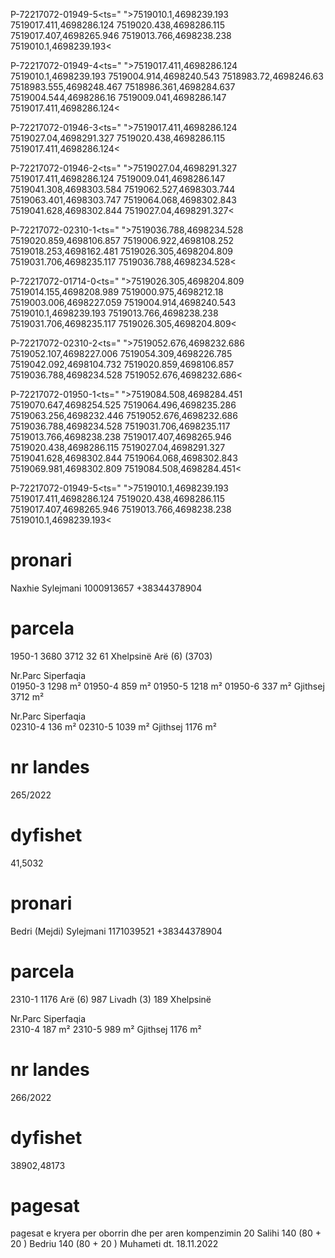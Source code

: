 P-72217072-01949-5<ts=" ">7519010.1,4698239.193 7519017.411,4698286.124 7519020.438,4698286.115 7519017.407,4698265.946 7519013.766,4698238.238 7519010.1,4698239.193<

P-72217072-01949-4<ts=" ">7519017.411,4698286.124 7519010.1,4698239.193 7519004.914,4698240.543 7518983.72,4698246.63 7518983.555,4698248.467 7518986.361,4698284.637 7519004.544,4698286.16 7519009.041,4698286.147 7519017.411,4698286.124<

P-72217072-01946-3<ts=" ">7519017.411,4698286.124 7519027.04,4698291.327 7519020.438,4698286.115 7519017.411,4698286.124<

P-72217072-01946-2<ts=" ">7519027.04,4698291.327 7519017.411,4698286.124 7519009.041,4698286.147 7519041.308,4698303.584 7519062.527,4698303.744 7519063.401,4698303.747 7519064.068,4698302.843 7519041.628,4698302.844 7519027.04,4698291.327<

P-72217072-02310-1<ts=" ">7519036.788,4698234.528 7519020.859,4698106.857 7519006.922,4698108.252 7519018.253,4698162.481 7519026.305,4698204.809 7519031.706,4698235.117 7519036.788,4698234.528<

P-72217072-01714-0<ts=" ">7519026.305,4698204.809 7519014.155,4698208.989 7519000.975,4698212.18 7519003.006,4698227.059 7519004.914,4698240.543 7519010.1,4698239.193 7519013.766,4698238.238 7519031.706,4698235.117 7519026.305,4698204.809<

P-72217072-02310-2<ts=" ">7519052.676,4698232.686 7519052.107,4698227.006 7519054.309,4698226.785 7519042.092,4698104.732 7519020.859,4698106.857 7519036.788,4698234.528 7519052.676,4698232.686<

P-72217072-01950-1<ts=" ">7519084.508,4698284.451 7519070.647,4698254.525 7519064.496,4698235.286 7519063.256,4698232.446 7519052.676,4698232.686 7519036.788,4698234.528 7519031.706,4698235.117 7519013.766,4698238.238 7519017.407,4698265.946 7519020.438,4698286.115 7519027.04,4698291.327 7519041.628,4698302.844 7519064.068,4698302.843 7519069.981,4698302.809 7519084.508,4698284.451<

P-72217072-01949-5<ts=" ">7519010.1,4698239.193 7519017.411,4698286.124 7519020.438,4698286.115 7519017.407,4698265.946 7519013.766,4698238.238 7519010.1,4698239.193<


# pronari
Naxhie Sylejmani    1000913657  +38344378904

# parcela 
1950-1
3680
3712
32
61
Xhelpsinë
Arë (6)
(3703)

Nr.Parc	Siperfaqia	
01950-3	1298	m²
01950-4	859	m²
01950-5	1218	m²
01950-6	337	m²
Gjithsej	3712	m²

Nr.Parc	Siperfaqia	
02310-4	136	m²
02310-5	1039	m²
Gjithsej	1176	m²

# nr landes
265/2022

# dyfishet
41,5032


# pronari
Bedri (Mejdi) Sylejmani     1171039521  +38344378904

# parcela 
2310-1
1176
Arë (6) 987
Livadh (3) 189
Xhelpsinë

Nr.Parc	Siperfaqia	
2310-4	187	m²
2310-5	989	m²
Gjithsej	1176	m²

# nr landes
266/2022

# dyfishet
38902,48173


# pagesat
pagesat e kryera per oborrin dhe per aren kompenzimin
20 Salihi
140 (80 + 20 ) Bedriu
140 (80 + 20 )  Muhameti
dt. 18.11.2022 
